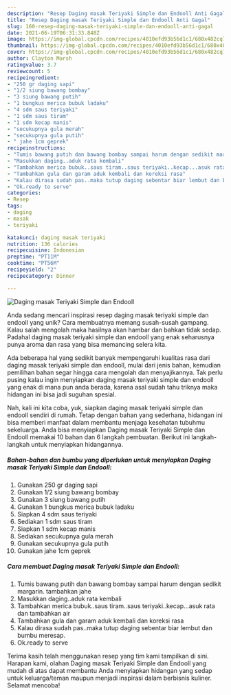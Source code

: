 ```yaml
---
description: "Resep Daging masak Teriyaki Simple dan Endooll Anti Gagal"
title: "Resep Daging masak Teriyaki Simple dan Endooll Anti Gagal"
slug: 160-resep-daging-masak-teriyaki-simple-dan-endooll-anti-gagal
date: 2021-06-19T06:31:33.848Z
image: https://img-global.cpcdn.com/recipes/4010efd93b56d1c1/680x482cq70/daging-masak-teriyaki-simple-dan-endooll-foto-resep-utama.jpg
thumbnail: https://img-global.cpcdn.com/recipes/4010efd93b56d1c1/680x482cq70/daging-masak-teriyaki-simple-dan-endooll-foto-resep-utama.jpg
cover: https://img-global.cpcdn.com/recipes/4010efd93b56d1c1/680x482cq70/daging-masak-teriyaki-simple-dan-endooll-foto-resep-utama.jpg
author: Clayton Marsh
ratingvalue: 3.7
reviewcount: 5
recipeingredient:
- "250 gr daging sapi"
- "1/2 siung bawang bombay"
- "3 siung bawang putih"
- "1 bungkus merica bubuk ladaku"
- "4 sdm saus teriyaki"
- "1 sdm saus tiram"
- "1 sdm kecap manis"
- "secukupnya gula merah"
- "secukupnya gula putih"
- " jahe 1cm geprek"
recipeinstructions:
- "Tumis bawang putih dan bawang bombay sampai harum dengan sedikit margarin. tambahkan jahe"
- "Masukkan daging..aduk rata kembali"
- "Tambahkan merica bubuk..saus tiram..saus teriyaki..kecap...asuk rata dan tambahkan air"
- "Tambahkan gula dan garam aduk kembali dan koreksi rasa"
- "Kalau dirasa sudah pas..maka tutup daging sebentar biar lembut dan bumbu meresap."
- "Ok.ready to serve"
categories:
- Resep
tags:
- daging
- masak
- teriyaki

katakunci: daging masak teriyaki 
nutrition: 136 calories
recipecuisine: Indonesian
preptime: "PT11M"
cooktime: "PT56M"
recipeyield: "2"
recipecategory: Dinner

---
```



![Daging masak Teriyaki Simple dan Endooll](https://img-global.cpcdn.com/recipes/4010efd93b56d1c1/680x482cq70/daging-masak-teriyaki-simple-dan-endooll-foto-resep-utama.jpg)

Anda sedang mencari inspirasi resep daging masak teriyaki simple dan endooll yang unik? Cara membuatnya memang susah-susah gampang. Kalau salah mengolah maka hasilnya akan hambar dan bahkan tidak sedap. Padahal daging masak teriyaki simple dan endooll yang enak seharusnya punya aroma dan rasa yang bisa memancing selera kita.



Ada beberapa hal yang sedikit banyak mempengaruhi kualitas rasa dari daging masak teriyaki simple dan endooll, mulai dari jenis bahan, kemudian pemilihan bahan segar hingga cara mengolah dan menyajikannya. Tak perlu pusing kalau ingin menyiapkan daging masak teriyaki simple dan endooll yang enak di mana pun anda berada, karena asal sudah tahu triknya maka hidangan ini bisa jadi suguhan spesial.


Nah, kali ini kita coba, yuk, siapkan daging masak teriyaki simple dan endooll sendiri di rumah. Tetap dengan bahan yang sederhana, hidangan ini bisa memberi manfaat dalam membantu menjaga kesehatan tubuhmu sekeluarga. Anda bisa menyiapkan Daging masak Teriyaki Simple dan Endooll memakai 10 bahan dan 6 langkah pembuatan. Berikut ini langkah-langkah untuk menyiapkan hidangannya.

<!--inarticleads1-->

##### Bahan-bahan dan bumbu yang diperlukan untuk menyiapkan Daging masak Teriyaki Simple dan Endooll:

1. Gunakan 250 gr daging sapi
1. Gunakan 1/2 siung bawang bombay
1. Gunakan 3 siung bawang putih
1. Gunakan 1 bungkus merica bubuk ladaku
1. Siapkan 4 sdm saus teriyaki
1. Sediakan 1 sdm saus tiram
1. Siapkan 1 sdm kecap manis
1. Sediakan secukupnya gula merah
1. Gunakan secukupnya gula putih
1. Gunakan  jahe 1cm geprek




<!--inarticleads2-->

##### Cara membuat Daging masak Teriyaki Simple dan Endooll:

1. Tumis bawang putih dan bawang bombay sampai harum dengan sedikit margarin. tambahkan jahe
1. Masukkan daging..aduk rata kembali
1. Tambahkan merica bubuk..saus tiram..saus teriyaki..kecap...asuk rata dan tambahkan air
1. Tambahkan gula dan garam aduk kembali dan koreksi rasa
1. Kalau dirasa sudah pas..maka tutup daging sebentar biar lembut dan bumbu meresap.
1. Ok.ready to serve




Terima kasih telah menggunakan resep yang tim kami tampilkan di sini. Harapan kami, olahan Daging masak Teriyaki Simple dan Endooll yang mudah di atas dapat membantu Anda menyiapkan hidangan yang sedap untuk keluarga/teman maupun menjadi inspirasi dalam berbisnis kuliner. Selamat mencoba!
